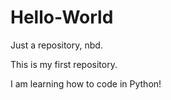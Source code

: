 # Hello-World
Just a repository, nbd.

This is my first repository.

I am learning how to code in Python!
